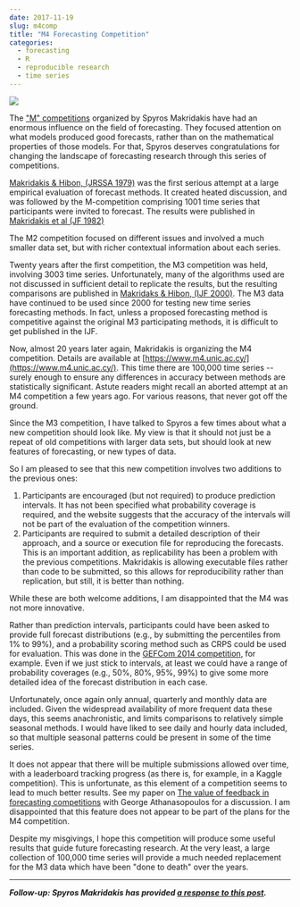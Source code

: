```yaml
---
date: 2017-11-19
slug: m4comp
title: "M4 Forecasting Competition"
categories:
  - forecasting
  - R
  - reproducible research
  - time series
---
```


[![](/img/m4.png)](https://www.m4.unic.ac.cy/)

The ["M" competitions](https://en.wikipedia.org/wiki/Makridakis_Competitions) organized by Spyros Makridakis have had an enormous influence on the field of forecasting. They focused attention on what models produced good forecasts, rather than on the mathematical properties of those models. For that, Spyros deserves congratulations for changing the landscape of forecasting research through this series of competitions.

[Makridakis & Hibon, (JRSSA 1979)](http://www.academia.edu/download/38588090/Makridakis__Hibon_Accuracy_of_Forecasting-_An_Empirical_investigation__JRSS.pdf) was the first serious attempt at a large empirical evaluation of forecast methods. It created heated discussion, and was followed by the M-competition comprising 1001 time series that participants were invited to forecast. The results were published in [Makridakis et al (JF 1982)](http://www.academia.edu/download/39314421/M-Competition_JoF_1982__Makridakis_et_al.pdf)

The M2 competition focused on different issues and involved a much smaller data set, but with richer contextual information about each series.

Twenty years after the first competition, the M3 competition was held, involving 3003 time series. Unfortunately, many of the algorithms used are not discussed in sufficient detail to replicate the results, but the resulting comparisons are published in [Makridaks & Hibon, (IJF 2000)](http://www.academia.edu/download/43384134/The_M3-Competition120160305-17298-3vrmqg.pdf). The M3 data have continued to be used since 2000 for testing new time series forecasting methods. In fact, unless a proposed forecasting method is competitive against the original M3 participating methods, it is difficult to get published in the IJF.

Now, almost 20 years later again, Makridakis is organizing the M4 competition. Details are available at [https://www.m4.unic.ac.cy/](https://www.m4.unic.ac.cy/). This time there are 100,000 time series -- surely enough to ensure any differences in accuracy between methods are statistically significant. Astute readers might recall an aborted attempt at an M4 competition a few years ago. For various reasons, that never got off the ground. 

Since the M3 competition, I have talked to Spyros a few times about what a new competition should look like. My view is that it should not just be a repeat of old competitions with larger data sets, but should look at new features of forecasting, or new types of data. 

So I am pleased to see that this new competition involves two additions to the previous ones:

  1. Participants are encouraged (but not required) to produce prediction intervals. It has not been specified what probability coverage is required, and the website suggests that the accuracy of the intervals will not be part of the evaluation of the competition winners.
  2. Participants are required to submit a detailed description of their approach, and a source or execution file for reproducing the forecasts. This is an important addition, as replicability has been a problem with the previous competitions. Makridakis is allowing executable files rather than code to be submitted, so this allows for reproducibility rather than replication, but still, it is better than nothing.

While these are both welcome additions, I am disappointed that the M4 was not more innovative.

Rather than prediction intervals, participants could have been asked to provide full forecast distributions (e.g., by submitting the percentiles from 1% to 99%), and a probability scoring method such as CRPS could be used for evaluation. This was done in the [GEFCom 2014 competition](/hyndsight/gefcom2014/), for example. Even if we just stick to intervals, at least we could have a range of probability coverages (e.g., 50%, 80%, 95%, 99%) to give some more detailed idea of the forecast distribution in each case.

Unfortunately, once again only annual, quarterly and monthly data are included. Given the widespread availability of more frequent data these days, this seems anachronistic, and limits comparisons to relatively simple seasonal methods. I would have liked to see daily and hourly data included, so that multiple seasonal patterns could be present in some of the time series.

It does not appear that there will be multiple submissions allowed over time, with a leaderboard tracking progress (as there is, for example, in a Kaggle competition). This is unfortunate, as this element of a competition seems to lead to much better results. See my paper on [The value of feedback in forecasting competitions](/publications/kaggle/) with George Athanasopoulos for a discussion. I am disappointed that this feature does not appear to be part of the plans for the M4 competition.

Despite my misgivings, I hope this competition will produce some useful results that guide future forecasting research. At the very least, a large collection of 100,000 time series will provide a much needed replacement for the M3 data which have been "done to death" over the years.

-----

***Follow-up: Spyros Makridakis has provided [a response to this post](/hyndsight/m4comp-response).***